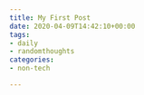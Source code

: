 ```yaml
---
title: My First Post
date: 2020-04-09T14:42:10+00:00
tags:
- daily
- randomthoughts
categories:
- non-tech

---
```


